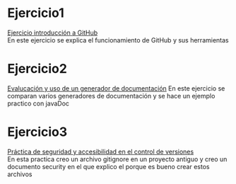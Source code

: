 # Ejercicio1  
[Ejercicio introducción a GitHub](https://github.com/JosecarlosGlr/Practica-GitHub-MarkDown)  
En este ejercicio se explica el funcionamiento de GitHub y sus herramientas  
# Ejercicio2  
[Evalucación y uso de un generador de documentación](https://github.com/JosecarlosGlr/Practica-Generador-Documentacion)
En este ejercicio se comparan varios generadores de documentación y se hace un ejemplo practico con javaDoc  
# Ejercicio3  
[Práctica de seguridad y accesibilidad en el control de versiones](https://github.com/JosecarlosGlr/Pr-cticaSeguridadyAccesibilidadControlVersiones)  
En esta practica creo un archivo gitignore en un proyecto antiguo y creo un documento security en el que explico el porque es bueno crear estos archivos

